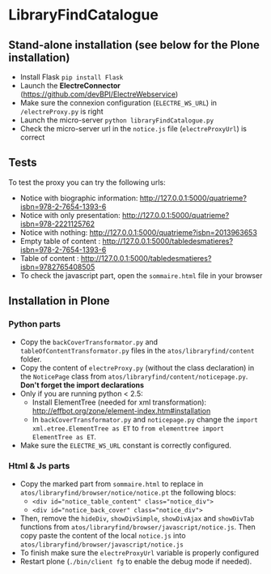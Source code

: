 # LibraryFindCatalogue

## Stand-alone installation (see below for the Plone installation)

 - Install Flask `pip install Flask`
 - Launch the **ElectreConnector** (https://github.com/devBPI/ElectreWebservice)
 - Make sure the connexion configuration (`ELECTRE_WS_URL`) in `/electreProxy.py` is right
 - Launch the micro-server `python libraryFindCatalogue.py`
 - Check the micro-server url in the `notice.js` file (`electreProxyUrl`) is correct

## Tests

To test the proxy you can try the following urls:
 - Notice with biographic information: http://127.0.0.1:5000/quatrieme?isbn=978-2-7654-1393-6
 - Notice with only presentation: http://127.0.0.1:5000/quatrieme?isbn=978-2221125762
 - Notice with nothing: http://127.0.0.1:5000/quatrieme?isbn=2013963653
 - Empty table of content : http://127.0.0.1:5000/tabledesmatieres?isbn=978-2-7654-1393-6
 - Table of content : http://127.0.0.1:5000/tabledesmatieres?isbn=9782765408505
 - To check the javascript part, open the `sommaire.html` file in your browser

## Installation in Plone

### Python parts

- Copy the `backCoverTransformator.py` and `tableOfContentTransformator.py` files in the `atos/libraryfind/content` folder.
- Copy the content of `electreProxy.py` (without the class declaration) in the `NoticePage` class from `atos/libraryfind/content/noticepage.py`.
**Don't forget the import declarations**
- Only if you are running python < 2.5:
    - Install ElementTree (needed for xml transformation): http://effbot.org/zone/element-index.htm#installation
    - In `backCoverTransformator.py` and `noticepage.py` change the `import xml.etree.ElementTree as ET` to `from elementtree import ElementTree as ET`.
- Make sure the `ELECTRE_WS_URL` constant is correctly configured.

### Html & Js parts

- Copy the marked part from `sommaire.html` to replace in `atos/libraryfind/browser/notice/notice.pt` the following blocs:
    - `<div id="notice_table_content" class="notice_div">`
    - `<div id="notice_back_cover" class="notice_div">`
- Then, remove the `hideDiv`, `showDivSimple`, `showDivAjax` and `showDivTab` functions from `atos/libraryfind/browser/javascript/notice.js`.
Then copy paste the content of the local `notice.js` into `atos/libraryfind/browser/javascript/notice.js`
- To finish make sure the `electreProxyUrl` variable is properly configured
- Restart plone (`./bin/client fg` to enable the debug mode if needed).